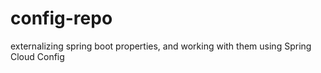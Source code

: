 # config-repo

externalizing spring boot properties, and working with them using Spring Cloud Config